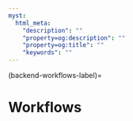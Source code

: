 ```yaml
---
myst:
  html_meta:
    "description": ""
    "property=og:description": ""
    "property=og:title": ""
    "keywords": ""
---
```


(backend-workflows-label)=

# Workflows

